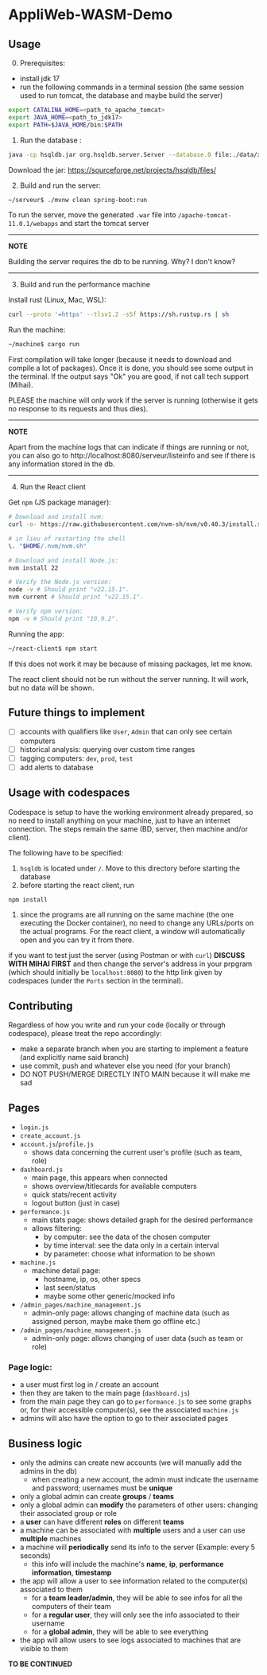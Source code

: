 # AppliWeb-WASM-Demo

## Usage

0. Prerequisites: 
- install jdk 17
- run the following commands in a terminal session (the same session used to run tomcat, the database and maybe build the server)
```bash
export CATALINA_HOME=<path_to_apache_tomcat>
export JAVA_HOME=<path_to_jdk17>
export PATH=$JAVA_HOME/bin:$PATH
```

1. Run the database : 
```bash
java -cp hsqldb.jar org.hsqldb.server.Server --database.0 file:./data/xdb --dbname.0 xdb
```
Download the jar: https://sourceforge.net/projects/hsqldb/files/

2. Build and run the server: 
```bash
~/serveur$ ./mvnw clean spring-boot:run
```
To run the server, move the generated `.war` file into `/apache-tomcat-11.0.1/webapps` and start the tomcat server

---
**NOTE**

Building the server requires the db to be running. Why? I don't know?

---

3. Build and run the performance machine

Install rust (Linux, Mac, WSL): 
```bash
curl --proto '=https' --tlsv1.2 -sSf https://sh.rustup.rs | sh
```

Run the machine:
```bash
~/machine$ cargo run
```

First compilation will take longer (because it needs to download and compile a lot of packages). Once it is done, you should see some output in the terminal. If the output says "Ok" you are good, if not call tech support (Mihai).

PLEASE the machine will only work if the server is running (otherwise it gets no response to its requests and thus dies).

---
**NOTE**

Apart from the machine logs that can indicate if things are running or not, you can also go to http://localhost:8080/serveur/listeinfo and see if there is any information stored in the db. 

---

4. Run the React client

Get `npm` (JS package manager):
```bash
# Download and install nvm:
curl -o- https://raw.githubusercontent.com/nvm-sh/nvm/v0.40.3/install.sh | bash

# in lieu of restarting the shell
\. "$HOME/.nvm/nvm.sh"

# Download and install Node.js:
nvm install 22

# Verify the Node.js version:
node -v # Should print "v22.15.1".
nvm current # Should print "v22.15.1".

# Verify npm version:
npm -v # Should print "10.9.2".
```

Running the app: 
```bash
~/react-client$ npm start
```

If this does not work it may be because of missing packages, let me know. 

The react client should not be run without the server running. It will work, but no data will be shown.

## Future things to implement
- [ ] accounts with qualifiers like `User`, `Admin` that can only see certain computers
- [ ] historical analysis: querying over custom time ranges
- [ ] tagging computers: `dev`, `prod`, `test`
- [ ] add alerts to database

## Usage with codespaces

Codespace is setup to have the working environment already prepared, so no need to install anything on your machine, just to have an internet connection. The steps remain the same (BD, server, then machine and/or client).

The following have to be specified: 

1. `hsqldb` is located under `/`. Move to this directory before starting the database 
2. before starting the react client, run 

```bash
npm install
```

1. since the programs are all running on the same machine (the one executing the Docker container), no need to change any URLs/ports on the actual programs. For the react client, a window will automatically open and you can try it from there.

if you want to test just the server (using Postman or with `curl`) **DISCUSS WITH MIHAI FIRST** and then change the server's address in your prpgram (which should initially be `localhost:8080`) to the http link given by codespaces (under the `Ports` section in the terminal).

## Contributing

Regardless of how you write and run your code (locally or through codespace), please treat the repo accordingly: 
- make a separate branch when you are starting to implement a feature (and explicitly name said branch)
- use commit, push and whatever else you need (for your branch)
- DO NOT PUSH/MERGE DIRECTLY INTO MAIN because it will make me sad


## Pages
- `login.js`
- `create_account.js`
- `account.js`/`profile.js` 
  - shows data concerning the current user's profile (such as team, role)
- `dashboard.js`
  - main page, this appears when connected
  - shows overview/titlecards for available computers
  - quick stats/recent activity
  - logout button (just in case)
- `performance.js`
  - main stats page: shows detailed graph for the desired performance
  - allows filtering: 
    - by computer: see the data of the chosen computer
    - by time interval: see the data only in a certain interval
    - by parameter: choose what information to be shown
- `machine.js`
  - machine detail page: 
    - hostname, ip, os, other specs
    - last seen/status 
    - maybe some other generic/mocked info
- `/admin_pages/machine_management.js`
  - admin-only page: allows changing of machine data (such as assigned person, maybe make them go offline etc.)
- `/admin_pages/machine_management.js`
  - admin-only page: allows changing of user data (such as team or role)

### Page logic: 
- a user must first log in / create an account
- then they are taken to the main page (`dashboard.js`)
- from the main page they can go to `performance.js` to see some graphs or, for their accessible computer(s), see the associated `machine.js`
- admins will also have the option to go to their associated pages

## Business logic
- only the admins can create new accounts (we will manually add the admins in the db)
  - when creating a new account, the admin must indicate the username and password; usernames must be **unique**
- only a global admin can create **groups** / **teams**
- only a global admin can **modify** the parameters of other users: changing their associated group or role
- a **user** can have different **roles** on different **teams**
- a machine can be associated with **multiple** users and a user can use **multiple** machines
- a machine will **periodically** send its info to the server (Example: every 5 seconds)
  - this info will include the machine's **name**, **ip**, **performance information**, **timestamp**
- the app will allow a user to see information related to the computer(s) associated to them
  - for a **team leader/admin**, they will be able to see infos for all the computers of their team
  - for a **regular user**, they will only see the info associated to their username
  - for a **global admin**, they will be able to see everything
- the app will allow users to see logs associated to machines that are visible to them

**TO BE CONTINUED**
